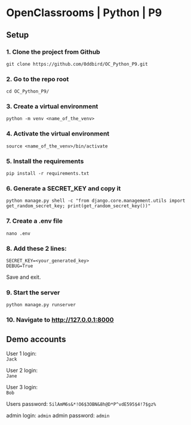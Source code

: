 # OpenClassrooms | Python | P9

## Setup

### 1. Clone the project from Github
`git clone https://github.com/0ddbird/OC_Python_P9.git`

### 2. Go to the repo root  
`cd OC_Python_P9/`

### 3. Create a virtual environment  
`python -m venv <name_of_the_venv>`  

### 4. Activate the virtual environment  
`source <name_of_the_venv>/bin/activate`  

### 5. Install the requirements  
`pip install -r requirements.txt`  

### 6. Generate a SECRET_KEY and copy it  
`python manage.py shell -c "from django.core.management.utils import get_random_secret_key; print(get_random_secret_key())"`
### 7. Create a .env file
`nano .env`

### 8. Add these 2 lines:
```
SECRET_KEY=<your_generated_key>
DEBUG=True
```
Save and exit.

### 9. Start the server
`python manage.py runserver`

### 10. Navigate to http://127.0.0.1:8000

## Demo accounts

User 1 login:  
`Jack`

User 2 login:  
`Jane`

User 3 login:  
`Bob`

Users password:
`5ilAmM6s&*!O6$3OBN&8h@D*P^vdE595$4!7$gz%`

admin login:
`admin`
admin password:
`admin`
